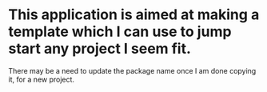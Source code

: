 # This application is aimed at making a template which I can use to jump start any project I seem fit.

There may be a need to update the package name once I am done copying it, for a new project.

